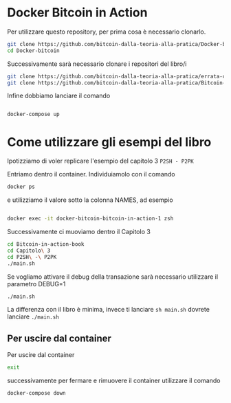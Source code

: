 # Docker Bitcoin in Action
Per utilizzare questo repository, per prima cosa è necessario clonarlo.
```bash
git clone https://github.com/bitcoin-dalla-teoria-alla-pratica/Docker-bitcoin.git --depth 1
cd Docker-bitcoin
```
Successivamente sarà necessario clonare i repositori del libro/i

```bash
git clone https://github.com/bitcoin-dalla-teoria-alla-pratica/errata-corrige-e-sorgente-esempi.git --depth 1 &&
git clone https://github.com/bitcoin-dalla-teoria-alla-pratica/Bitcoin-in-action-book.git -b docker --depth 1
```

Infine dobbiamo lanciare il comando


```bash

docker-compose up

```

# Come utilizzare gli esempi del libro
Ipotizziamo di voler replicare l'esempio del capitolo 3 `P2SH - P2PK`

Entriamo dentro il container.
Individuiamolo con il comando
```bash
docker ps
```
e utilizziamo il valore sotto la colonna NAMES, ad esempio
```bash

docker exec -it docker-bitcoin-bitcoin-in-action-1 zsh

```
Successivamente ci muoviamo dentro il Capitolo 3
```bash
cd Bitcoin-in-action-book
cd Capitolo\ 3
cd P2SH\ -\ P2PK
./main.sh
```

Se vogliamo attivare il debug della transazione sarà necessario utilizzare il parametro DEBUG=1
```bash
./main.sh
```

La differenza con il libro è minima, invece ti lanciare `sh main.sh` dovrete lanciare `./main.sh`

## Per uscire dal container
Per uscire dal container
```bash
exit
```

successivamente per fermare e rimuovere il container utilizzare il comando

```bash
docker-compose down
```